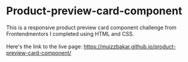# Product-preview-card-component

This is a responsive product preview card component challenge from Frontendmentors I completed using HTML and CSS. <br/>
<br/>
Here's the link to the live page: https://muizzbakar.github.io/product-preview-card-component/
